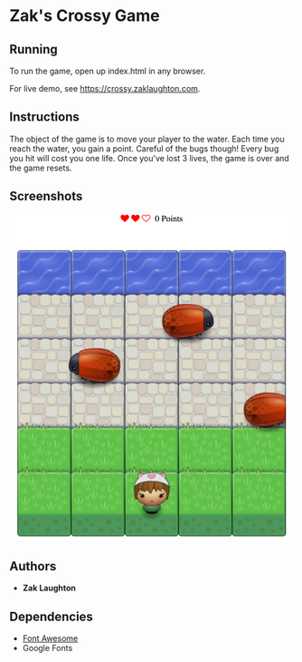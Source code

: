 # Zak's Crossy Game

## Running
To run the game, open up index.html in any browser.

For live demo, see https://crossy.zaklaughton.com.

## Instructions

The object of the game is to move your player to the water. Each time you reach
the water, you gain a point. Careful of the bugs though! Every bug you hit will
cost you one life. Once you've lost 3 lives, the game is over and the game
resets.

## Screenshots
![Screenshot](/images/crossy-game-screenshot.png?raw=true "Crossy Game Screenshot")

## Authors

* **Zak Laughton**

## Dependencies
* [Font Awesome](https://fontawesome.com/v4.7.0/icons/)
* Google Fonts
